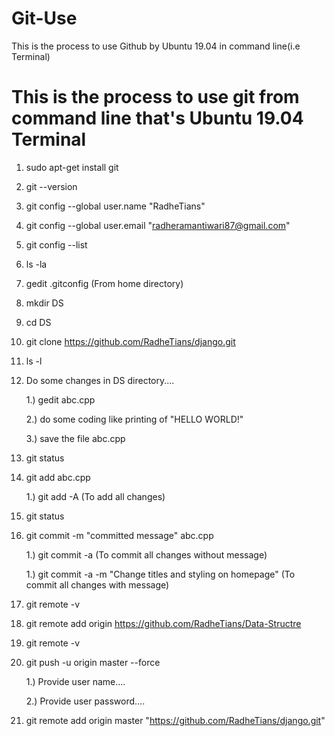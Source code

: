 # Git-Use
This is the process to use Github by Ubuntu 19.04 in command line(i.e Terminal) 



# This is the process to use git from command line that's Ubuntu 19.04 Terminal

1. sudo apt-get install git

2. git --version

3. git config --global user.name "RadheTians"

4. git config --global user.email "radheramantiwari87@gmail.com"

5. git config --list

6. ls -la

7. gedit .gitconfig (From home directory)

8. mkdir DS

9. cd DS

10. git clone https://github.com/RadheTians/django.git

11. ls -l

12. Do some changes in DS directory....

	1.) gedit abc.cpp

	2.) do some coding like printing of "HELLO WORLD!"

	3.) save the file abc.cpp 

13. git status

14. git add abc.cpp
	
	1.) git add -A (To add all changes) 

15. git status

16. git commit -m "committed message" abc.cpp

	1.) git commit -a (To commit all changes without message)

	1.) git commit -a -m "Change titles and styling on homepage" (To commit all changes with message)
	
17. git remote -v

18. git remote add origin https://github.com/RadheTians/Data-Structre

19. git remote -v

20. git push -u origin master --force
	
	1.) Provide user name....

	2.) Provide user password....

21. git remote add origin master "https://github.com/RadheTians/django.git"


